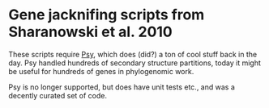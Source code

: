 

# Gene jacknifing scripts from Sharanowski et al. 2010

These scripts require [Psy](https://github.com/mjy/psy), which does (did?) a ton of cool stuff back in the day. Psy handled hundreds of secondary structure partitions, today it might be useful for hundreds of genes in phylogenomic work.

Psy is no longer supported, but does have unit tests etc., and was a decently curated set of code.


